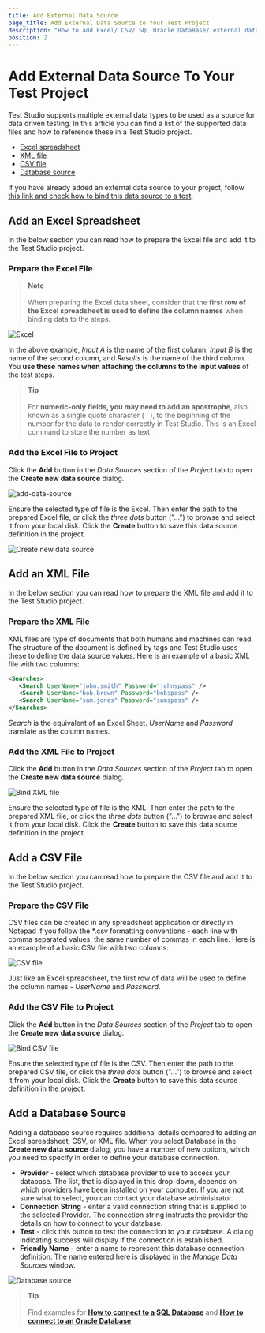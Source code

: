 ```yaml
---
title: Add External Data Source
page_title: Add External Data Source to Your Test Project
description: "How to add Excel/ CSV/ SQL Oracle DataBase/ external data source into a Test Studio project. How to add the data source for data driven test in Test Studio"
position: 2
---
```

# Add External Data Source To Your Test Project

Test Studio supports multiple external data types to be used as a source for data driven testing. In this article you can find a list of the supported data files and how to reference these in a Test Studio project.

- [Excel spreadsheet](#add-an-excel-spreadsheet)
- [XML file](#add-an-xml-file)
- [CSV file](#add-a-csv-file)
- [Database source](#add-a-database-source)

If you have already added an external data source to your project, follow <a href="/features/data-driven-testing/bind-test-data-source" target="_blank">this link and check how to bind this data source to a test</a>.

## Add an Excel Spreadsheet

In the below section you can read how to prepare the Excel file and add it to the Test Studio project.

### Prepare the Excel File

> __Note__
><br>
><br>
> When preparing the Excel data sheet, consider that the __first row of the Excel spreadsheet is used to define the column names__ when binding data to the steps.

![Excel][1]

In the above example, *Input A* is the name of the first column, *Input B* is the name of the second column, and *Results* is the name of the third column. You __use these names when attaching the columns to the input values__ of the test steps.

> __Tip__
><br>
><br>
> For __numeric-only fields, you may need to add an apostrophe__, also known as a single quote character ( ' ), to the beginning of the number for the data to render correctly in Test Studio. This is an Excel command to store the number as text.

### Add the Excel File to Project

Click the __Add__ button in the _Data Sources_ section of the _Project_ tab to open the **Create new data source** dialog.

![add-data-source](/img/automated-tests/data-drive-test/bind-test-data-source/add-data-source.png)

Ensure the selected type of file is the Excel. Then enter the path to the prepared Excel file, or click the _three dots_ button ("...") to browse and select it from your local disk. Click the __Create__ button to save this data source definition in the project.

![Create new data source][4]

## Add an XML File

In the below section you can read how to prepare the XML file and add it to the Test Studio project.

### Prepare the XML File

XML files are type of documents that both humans and machines can read. The structure of the document is defined by tags and Test Studio uses these to define the data source values. Here is an example of a basic XML file with two columns:

```xml
<Searches>
   <Search UserName="john.smith" Password="johnspass" />
   <Search UserName="bob.brown" Password="bobspass" />
   <Search UserName="sam.jones" Password="samspass" />
</Searches>
```

*Search* is the equivalent of an Excel Sheet. *UserName* and *Password* translate as the column names.

### Add the XML File to Project

Click the __Add__ button in the _Data Sources_ section of the _Project_ tab to open the **Create new data source** dialog.

![Bind XML file][8]

Ensure the selected type of file is the XML. Then enter the path to the prepared XML file, or click the _three dots_ button ("...") to browse and select it from your local disk. Click the __Create__ button to save this data source definition in the project.

## Add a CSV File

In the below section you can read how to prepare the CSV file and add it to the Test Studio project.

### Prepare the CSV File

CSV files can be created in any spreadsheet application or directly in Notepad if you follow the *.csv formatting conventions - each line with comma separated values, the same number of commas in each line. Here is an example of a basic CSV file with two columns:

![CSV file][9]

Just like an Excel spreadsheet, the first row of data will be used to define the column names - *UserName* and *Password*.

### Add the CSV File to Project

Click the __Add__ button in the _Data Sources_ section of the _Project_ tab to open the **Create new data source** dialog.

![Bind CSV file][9a]

Ensure the selected type of file is the CSV. Then enter the path to the prepared CSV file, or click the _three dots_ button ("...") to browse and select it from your local disk. Click the __Create__ button to save this data source definition in the project.

## Add a Database Source

Adding a database source requires additional details compared to adding an Excel spreadsheet, CSV, or XML file. When you select Database in the __Create new data source__ dialog, you have a number of new options, which you need to specify in order to define your database connection.

- **Provider** - select which database provider to use to access your database. The list, that is displayed in this drop-down, depends on which providers have been installed on your computer. If you are not sure what to select, you can contact your database administrator.
- **Connection String** - enter a valid connection string that is supplied to the selected Provider. The connection string instructs the provider the details on how to connect to your database.
- **Test** - click this button to test the connection to your database. A dialog indicating success will display if the connection is established.
- **Friendly Name** - enter a name to represent this database connection definition. The name entered here is displayed in the _Manage Data Sources_ window.

![Database source][10]

> __Tip__
><br>
><br>
> Find examples for **[How to connect to a SQL Database](/features/data-driven-testing/sql-database-example)** and **[How to connect to an Oracle Database](/features/data-driven-testing/oracle-db-example)**.

[1]: /img/features/data-driven-testing/add-data-source/fig1.png
[2]: /img/features/data-driven-testing/add-data-source/fig2.png
[3]: /img/features/data-driven-testing/add-data-source/fig3.png
[4]: /img/features/data-driven-testing/add-data-source/fig4.png
[5]: /img/features/data-driven-testing/add-data-source/fig5.png
[6]: /img/features/data-driven-testing/add-data-source/fig6.png
[7]: /img/features/data-driven-testing/add-data-source/fig7.png
[8]: /img/features/data-driven-testing/add-data-source/fig8.png
[9]: /img/features/data-driven-testing/add-data-source/fig9.png
[9a]: /img/features/data-driven-testing/add-data-source/fig9a.png
[10]: /img/features/data-driven-testing/add-data-source/fig10.png